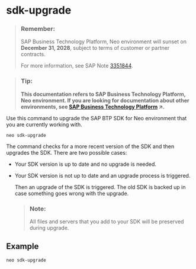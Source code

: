 <!-- loio44dc673f6dd7454993969b6d6f1ed1be -->

# sdk-upgrade



> ### Remember:  
> SAP Business Technology Platform, Neo environment will sunset on **December 31, 2028**, subject to terms of customer or partner contracts.
> 
> For more information, see SAP Note [3351844](https://launchpad.support.sap.com/#/notes/3351844).

> ### Tip:  
> **This documentation refers to SAP Business Technology Platform, Neo environment. If you are looking for documentation about other environments, see [SAP Business Technology Platform](https://help.sap.com/viewer/65de2977205c403bbc107264b8eccf4b/Cloud/en-US/6a2c1ab5a31b4ed9a2ce17a5329e1dd8.html "SAP Business Technology Platform (SAP BTP) is an integrated offering comprised of four technology portfolios: database and data management, application development and integration, analytics, and intelligent technologies. The platform offers users the ability to turn data into business value, compose end-to-end business processes, and build and extend SAP applications quickly.") :arrow_upper_right:.**



Use this command to upgrade the SAP BTP SDK for Neo environment that you are currently working with.

```
neo sdk-upgrade
```

The command checks for a more recent version of the SDK and then upgrades the SDK. There are two possible cases:

-   Your SDK version is up to date and no upgrade is needed.

-   Your SDK version is not up to date and an upgrade process is triggered.

    Then an upgrade of the SDK is triggered. The old SDK is backed up in case something goes wrong with the upgrade.

    > ### Note:  
    > All files and servers that you add to your SDK will be preserved during upgrade.




## Example

```
neo sdk-upgrade
```

